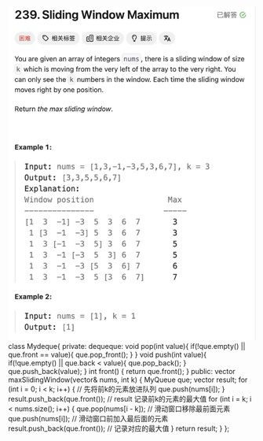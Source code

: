![Alt text](image-17.png)
class Mydeque{
private:
    deque<int>que:
    void pop(int value){
        if(!que.empty() || que.front == value){
            que.pop_front();
        }
    }
    void push(int value){
        if(!que.empty() || que.back < value){
            que.pop_back();
        }
        que.push_back(value);
    }
    int front() {
        return que.front();
    }
    public:
    vector<int> maxSlidingWindow(vector<int>& nums, int k) {
        MyQueue que;
        vector<int> result;
        for (int i = 0; i < k; i++) { // 先将前k的元素放进队列
            que.push(nums[i]);
        }
        result.push_back(que.front()); // result 记录前k的元素的最大值
        for (int i = k; i < nums.size(); i++) {
            que.pop(nums[i - k]); // 滑动窗口移除最前面元素
            que.push(nums[i]); // 滑动窗口前加入最后面的元素
            result.push_back(que.front()); // 记录对应的最大值
        }
        return result;
    }
};
